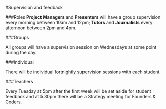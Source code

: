 #Supervision and feedback

###Roles
**Project Managers** and **Presenters** will have a group supervision every morning between 10am and 12pm; **Tutors** and **Journalists** every afternoon between 2pm and 4pm.

###Groups

All groups will have a supervision session on Wednesdays at some point during the day.

###Individual

There will be individual fortnightly supervision sessions with each student.

###Teachers

Every Tuesday at 5pm after the first week will be set aside for student feedback and at 5.30pm there will be a Strategy meeting for Founders & Coders. 

